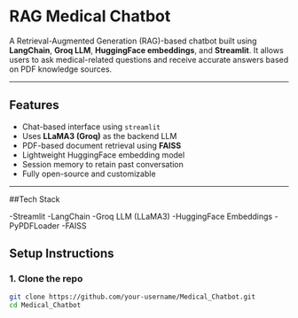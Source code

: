 # RAG Medical Chatbot

A Retrieval-Augmented Generation (RAG)-based chatbot built using **LangChain**, **Groq LLM**, **HuggingFace embeddings**, and **Streamlit**. It allows users to ask medical-related questions and receive accurate answers based on PDF knowledge sources.

---

##  Features

- Chat-based interface using `streamlit`
- Uses **LLaMA3 (Groq)** as the backend LLM
- PDF-based document retrieval using **FAISS**
- Lightweight HuggingFace embedding model
- Session memory to retain past conversation
- Fully open-source and customizable

---

##Tech Stack

-Streamlit
-LangChain
-Groq LLM (LLaMA3)
-HuggingFace Embeddings
-PyPDFLoader
-FAISS


##  Setup Instructions

### 1. Clone the repo
```bash
git clone https://github.com/your-username/Medical_Chatbot.git
cd Medical_Chatbot

